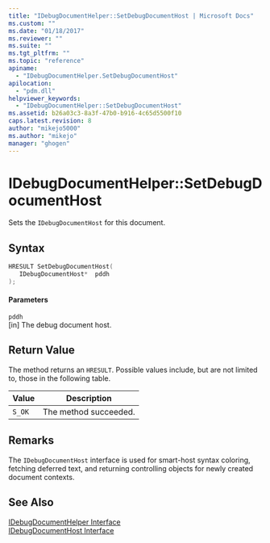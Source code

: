 ```yaml
---
title: "IDebugDocumentHelper::SetDebugDocumentHost | Microsoft Docs"
ms.custom: ""
ms.date: "01/18/2017"
ms.reviewer: ""
ms.suite: ""
ms.tgt_pltfrm: ""
ms.topic: "reference"
apiname: 
  - "IDebugDocumentHelper.SetDebugDocumentHost"
apilocation: 
  - "pdm.dll"
helpviewer_keywords: 
  - "IDebugDocumentHelper::SetDebugDocumentHost"
ms.assetid: b26a03c3-8a3f-47b0-b916-4c65d5500f10
caps.latest.revision: 8
author: "mikejo5000"
ms.author: "mikejo"
manager: "ghogen"
---
```

# IDebugDocumentHelper::SetDebugDocumentHost
Sets the `IDebugDocumentHost` for this document.  
  
## Syntax  
  
```cpp
HRESULT SetDebugDocumentHost(  
   IDebugDocumentHost*  pddh  
);  
```  
  
#### Parameters  
 `pddh`  
 [in] The debug document host.  
  
## Return Value  
 The method returns an `HRESULT`. Possible values include, but are not limited to, those in the following table.  
  
|Value|Description|  
|-----------|-----------------|  
|`S_OK`|The method succeeded.|  
  
## Remarks  
 The `IDebugDocumentHost` interface is used for smart-host syntax coloring, fetching deferred text, and returning controlling objects for newly created document contexts.  
  
## See Also  
 [IDebugDocumentHelper Interface](../../winscript/reference/idebugdocumenthelper-interface.md)   
 [IDebugDocumentHost Interface](../../winscript/reference/idebugdocumenthost-interface.md)
